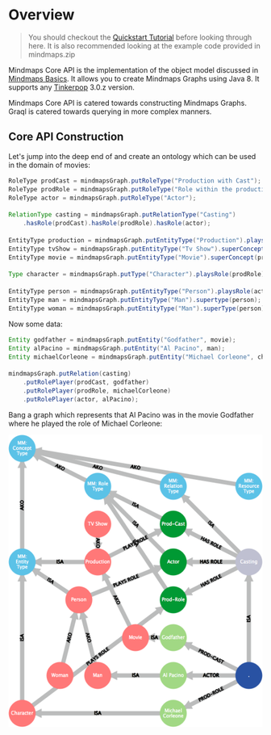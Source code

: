 # Overview

> You should checkout the [Quickstart
> Tutorial](../documentation/basic-tutorial.md) before looking through here. It
> is also recommended looking at the example code provided in mindmaps.zip

Mindmaps Core API is the implementation of the object model discussed in
[Mindmaps Basics](../documentation/mindmaps-basics.md). It allows you to create
Mindmaps Graphs using Java 8. It supports any
[Tinkerpop](http://tinkerpop.incubator.apache.org/docs/3.0.2-incubating/) 3.0.z
version. 

Mindmaps Core API is catered towards constructing Mindmaps Graphs. Graql is
catered towards querying in more complex manners.

## Core API Construction

Let's jump into the deep end of and create an ontology which can be used in the
domain of movies:

```java
RoleType prodCast = mindmapsGraph.putRoleType("Production with Cast");
RoleType prodRole = mindmapsGraph.putRoleType("Role within the production");
RoleType actor = mindmapsGraph.putRoleType("Actor");

RelationType casting = mindmapsGraph.putRelationType("Casting")
    .hasRole(prodCast).hasRole(prodRole).hasRole(actor);
    
EntityType production = mindmapsGraph.putEntityType("Production").playsRole(prodCast);
EntityType tvShow = mindmapsGraph.putEntityType("Tv Show").superConcept(production);
EntityType movie = mindmapsGraph.putEntityType("Movie").superConcept(production);
    
Type character = mindmapsGraph.putType("Character").playsRole(prodRole);
    
EntityType person = mindmapsGraph.putEntityType("Person").playsRole(actor);
EntityType man = mindmapsGraph.putEntityType("Man").supertype(person);
EntityType woman = mindmapsGraph.putEntityType("Man").superType(person);",
```

Now some data:

```java
Entity godfather = mindmapsGraph.putEntity("Godfather", movie);
Entity alPacino = mindmapsGraph.putEntity("Al Pacino", man);
Entity michaelCorleone = mindmapsGraph.putEntity("Michael Corleone", character);

mindmapsGraph.putRelation(casting)
    .putRolePlayer(prodCast, godfather)
    .putRolePlayer(prodRole, michaelCorleone)
    .putRolePlayer(actor, alPacino);
```

Bang a graph which represents that Al Pacino was in the movie Godfather where
he played the role of Michael Corleone:

![](example_core.png)
